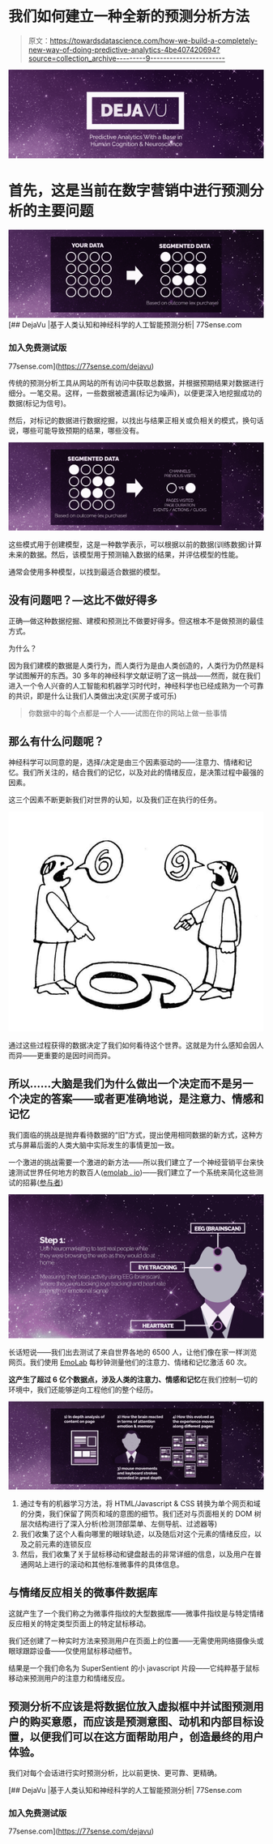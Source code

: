 # 我们如何建立一种全新的预测分析方法

> 原文：<https://towardsdatascience.com/how-we-build-a-completely-new-way-of-doing-predictive-analytics-4be407420694?source=collection_archive---------9----------------------->

![](img/49277ac13dcc84fdedb25982d7b27334.png)

# 首先，这是当前在数字营销中进行预测分析的主要问题

![](img/312574ca6de59d69dc926879ff6cc704.png) [## DejaVu |基于人类认知和神经科学的人工智能预测分析| 77Sense.com

### 加入免费测试版

77sense.com](https://77sense.com/dejavu) 

传统的预测分析工具从网站的所有访问中获取总数据，并根据预期结果对数据进行细分。一笔交易。这样，一些数据被遗漏(标记为噪声)，以便更深入地挖掘成功的数据(标记为信号)。

然后，对标记的数据进行数据挖掘，以找出与结果正相关或负相关的模式，换句话说，哪些可能导致预期的结果，哪些没有。

![](img/8d21b149a5d11372499da818107c26ba.png)

这些模式用于创建模型，这是一种数学表示，可以根据以前的数据(训练数据)计算未来的数据。然后，该模型用于预测输入数据的结果，并评估模型的性能。

通常会使用多种模型，以找到最适合数据的模型。

## 没有问题吧？—这比不做好得多

正确—做这种数据挖掘、建模和预测比不做要好得多。但这根本不是做预测的最佳方式。

为什么？

因为我们建模的数据是人类行为，而人类行为是由人类创造的，人类行为仍然是科学试图解开的东西。30 多年的神经科学文献证明了这一挑战——然而，就在我们进入一个令人兴奋的人工智能和机器学习时代时，神经科学也已经成熟为一个可靠的共识，即是什么让我们人类做出决定(买房子或可乐)

> 你数据中的每个点都是一个人——试图在你的网站上做一些事情

## 那么有什么问题呢？

神经科学可以同意的是，选择/决定是由三个因素驱动的——注意力、情绪和记忆。我们所关注的，结合我们的记忆，以及对此的情绪反应，是决策过程中最强的因素。

这三个因素不断更新我们对世界的认知，以及我们正在执行的任务。

![](img/bebb5c80a41554e99056b7b7eb29d14d.png)

通过这些过程获得的数据决定了我们如何看待这个世界。这就是为什么感知会因人而异——更重要的是因时间而异。

## 所以……大脑是我们为什么做出一个决定而不是另一个决定的答案——或者更准确地说，是注意力、情感和记忆

我们面临的挑战是抛弃看待数据的“旧”方式，提出使用相同数据的新方式，这种方式与屏幕后面的人类大脑中实际发生的事情更加一致。

一个激进的挑战需要一个激进的新方法——所以我们建立了一个神经营销平台来快速测试世界任何地方的数百人([emolab . io](http://emolab.io))——我们建立了一个系统来简化这些测试的招募([参与者](http://emolab.io/participator))

![](img/010c722c2ab6988a3f427884c00bd90c.png)

长话短说——我们出去测试了来自世界各地的 6500 人，让他们像在家一样浏览网页。我们使用 [EmoLab](http://emolab.io) 每秒钟测量他们的注意力、情绪和记忆激活 60 次。

**这产生了超过 6 亿个数据点，涉及人类的注意力、情感和记忆**在我们控制一切的环境中，我们还能够逆向工程他们的整个经历。

![](img/d0f1fc2a9de579d6f50192281624d46f.png)

1.  通过专有的机器学习方法，将 HTML/Javascript & CSS 转换为单个网页和域的分类，我们保留了网页和域的意图的细节。我们还对与页面相关的 DOM 树层次结构进行了深入分析(检测顶部菜单、左侧导航、过滤器等)
2.  我们收集了这个人看向哪里的眼球轨迹，以及随后对这个元素的情绪反应，以及之前元素的连锁反应
3.  然后，我们收集了关于鼠标移动和键盘敲击的非常详细的信息，以及用户在普通网站上进行的滚动和其他标准微事件的具体信息。

## 与情绪反应相关的微事件数据库

这就产生了一个我们称之为微事件指纹的大型数据库——微事件指纹是与特定情绪反应相关的特定类型页面上的特定鼠标移动。

我们还创建了一种实时方法来预测用户在页面上的位置——无需使用网络摄像头或眼球跟踪设备——仅使用鼠标移动细节。

结果是一个我们命名为 SuperSentient 的小 javascript 片段——它纯粹基于鼠标移动来预测用户的注意力和情绪反应。

## 预测分析不应该是将数据位放入虚拟框中并试图预测用户的购买意愿，而应该是预测意图、动机和内部目标设置，以便我们可以在这方面帮助用户，创造最终的用户体验。

我们对每个会话进行实时预测分析，比以前更快、更可靠、更精确。

 [## DejaVu |基于人类认知和神经科学的人工智能预测分析| 77Sense.com

### 加入免费测试版

77sense.com](https://77sense.com/dejavu)